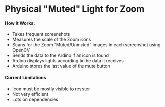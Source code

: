 # Physical "Muted" Light for Zoom

#### How It Works:
- Takes frequent screenshots
- Measures the scale of the Zoom icons
- Scans for the Zoom "Muted/Unmuted" images in each screenshot using OpenCV
- Sends the data to the Ardino if an icon is found
- Ardino displays lights according to the data it receives
- Arduino stores the last value of the mute button


#### Current Limitations
- Icon must be mostly visible to resister
- Not very efficient
- Lots on dependencies
